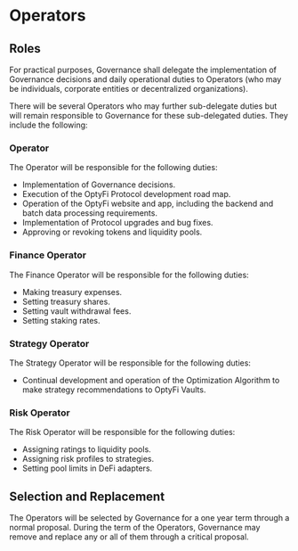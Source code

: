 # Operators

## Roles

For practical purposes, Governance shall delegate the implementation of Governance decisions and daily operational duties to Operators \(who may be individuals, corporate entities or decentralized organizations\).

There will be several Operators who may further sub-delegate duties but will remain responsible to Governance for these sub-delegated duties. They include the following:

### Operator

The Operator will be responsible for the following duties:

* Implementation of Governance decisions.
* Execution of the OptyFi Protocol development road map.
* Operation of the OptyFi website and app, including the backend and batch data processing requirements.
* Implementation of Protocol upgrades and bug fixes.
* Approving or revoking tokens and liquidity pools.

### Finance Operator

The Finance Operator will be responsible for the following duties:

* Making treasury expenses.
* Setting treasury shares.
* Setting vault withdrawal fees.
* Setting staking rates.

### Strategy Operator

The Strategy Operator will be responsible for the following duties:

* Continual development and operation of the Optimization Algorithm to make strategy recommendations to OptyFi Vaults.

### Risk Operator

The Risk Operator will be responsible for the following duties:

* Assigning ratings to liquidity pools.
* Assigning risk profiles to strategies.
* Setting pool limits in DeFi adapters.

## **Selection and Replacement**

The Operators will be selected by Governance for a one year term through a normal proposal. During the term of the Operators, Governance may remove and replace any or all of them through a critical proposal.

